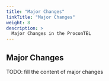 ```yaml
---
title: "Major Changes"
linkTitle: "Major Changes"
weight: 8
description: >
  Major Changes in the ProconTEL
---
```


## Major Changes

TODO: fill the content of major changes

